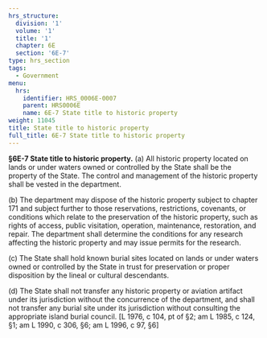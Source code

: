 ```yaml
---
hrs_structure:
  division: '1'
  volume: '1'
  title: '1'
  chapter: 6E
  section: '6E-7'
type: hrs_section
tags:
  - Government
menu:
  hrs:
    identifier: HRS_0006E-0007
    parent: HRS0006E
    name: 6E-7 State title to historic property
weight: 11045
title: State title to historic property
full_title: 6E-7 State title to historic property
---
```

**§6E-7 State title to historic property.** (a) All historic property located on lands or under waters owned or controlled by the State shall be the property of the State. The control and management of the historic property shall be vested in the department.

(b) The department may dispose of the historic property subject to chapter 171 and subject further to those reservations, restrictions, covenants, or conditions which relate to the preservation of the historic property, such as rights of access, public visitation, operation, maintenance, restoration, and repair. The department shall determine the conditions for any research affecting the historic property and may issue permits for the research.

(c) The State shall hold known burial sites located on lands or under waters owned or controlled by the State in trust for preservation or proper disposition by the lineal or cultural descendants.

(d) The State shall not transfer any historic property or aviation artifact under its jurisdiction without the concurrence of the department, and shall not transfer any burial site under its jurisdiction without consulting the appropriate island burial council. [L 1976, c 104, pt of §2; am L 1985, c 124, §1; am L 1990, c 306, §6; am L 1996, c 97, §6]